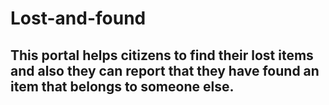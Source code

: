 # Lost-and-found
## This portal helps citizens to find their lost items and also they can report that they have found an item that belongs to someone else.
